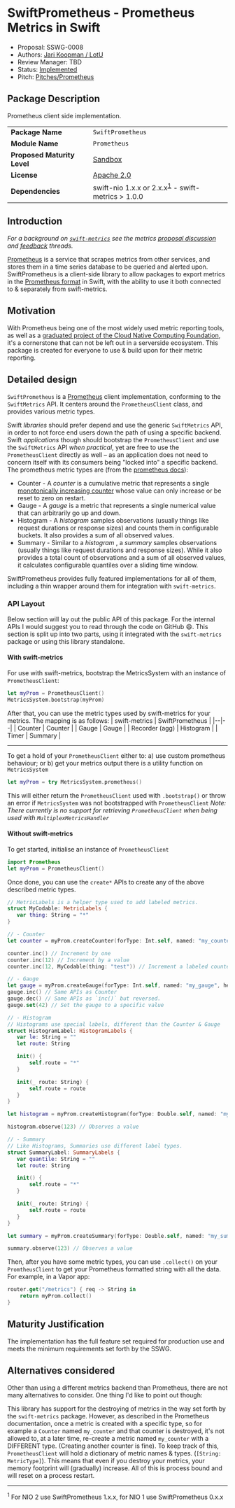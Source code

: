 # SwiftPrometheus - Prometheus Metrics in Swift

* Proposal: SSWG-0008
* Authors: [Jari Koopman / LotU](https://github.com/MrLotU)
* Review Manager: TBD
* Status:  [Implemented ](https://github.com/MrLotU/SwiftPrometheus/)
* Pitch: [Pitches/Prometheus](https://forums.swift.org/t/client-side-prometheus-implementation/18098/)

## Package Description
Prometheus client side implementation.

|  |  |
|--|--|
| **Package Name** | `SwiftPrometheus` |
| **Module Name** | `Prometheus` |
| **Proposed Maturity Level** | [Sandbox](https://github.com/swift-server/sswg/blob/master/process/incubation.md#process-diagram) |
| **License** | [Apache 2.0](https://github.com/MrLotU/SwiftPrometheus/blob/master/LICENSE) |
| **Dependencies** | swift-nio 1.x.x or 2.x.x<sup>[1](#footnote_1)</sup> - swift-metrics > 1.0.0 |

## Introduction

_For a background on [`swift-metrics`](https://github.com/apple/swift-metrics) see the metrics [proposal discussion](https://forums.swift.org/t/discussion-server-metrics-api/19600) and [feedback](https://forums.swift.org/t/feedback-server-metrics-api/21353) threads._

[Prometheus](https://prometheus.io) is a service that scrapes metrics from other services, and stores them in a time series database to be queried and alerted upon. SwiftPrometheus is a client-side library to allow packages to export metrics in the [Prometheus format](https://openmetrics.io) in Swift, with the ability to use it both connected to & separately from swift-metrics.

## Motivation

With Prometheus being one of the most widely used metric reporting tools, as well as a [graduated project of the Cloud Native Computing Foundation](https://www.cncf.io/announcement/2018/08/09/prometheus-graduates/), it's a cornerstone that can not be left out in a serverside ecosystem. This package is created for everyone to use & build upon for their metric reporting.

## Detailed design

`SwiftPrometheus` is a [Prometheus](https://prometheus.io) client implementation, conforming to the `SwiftMetrics` API. It centers around the `PrometheusClient` class, and provides various metric types.

Swift _libraries_ should prefer depend and use the generic `SwiftMetrics` API, in order to not force end users down the path of using a specific backend. Swift _applications_ though should bootstrap the `PrometheusClient` and use the `SwiftMetrics` API _when practical_, yet are free to use the `PrometheusClient` directly as well – as an application does not need to concern itself with its consumers being "locked into" a specific backend.
The prometheus metric types are (from the [prometheus docs](https://www.prometheus.io/docs/concepts/metric_types/)):
* Counter - A  *counter*  is a cumulative metric that represents a single [monotonically increasing counter](https://en.wikipedia.org/wiki/Monotonic_function) whose value can only increase or be reset to zero on restart.
* Gauge - A  *gauge*  is a metric that represents a single numerical value that can arbitrarily go up and down.
* Histogram - A  *histogram*  samples observations (usually things like request durations or response sizes) and counts them in configurable buckets. It also provides a sum of all observed values.
* Summary - Similar to a  *histogram* , a  *summary*  samples observations (usually things like request durations and response sizes). While it also provides a total count of observations and a sum of all observed values, it calculates configurable quantiles over a sliding time window.

SwiftPrometheus provides fully featured implementations for all of them, including a thin wrapper around them for integration with `swift-metrics`.

### API Layout
Below section will lay out the public API of this package. For the internal APIs I would suggest you to read through the code on GitHub :smile:. This section is split up into two parts, using it integrated with the `swift-metrics` package or using this library standalone.

#### With swift-metrics
For use with swift-metrics, bootstrap the MetricsSystem with an instance of `PrometheusClient`:
```swift
let myProm = PrometheusClient()
MetricsSystem.bootstrap(myProm)
```
After that, you can use the metric types used by swift-metrics for your metrics. The mapping is as follows:
| swift-metrics | SwiftPrometheus |
|--|--|
| Counter | Counter |
| Gauge | Gauge |
| Recorder (agg) | Histogram |
| Timer | Summary |

---

To get a hold of your `PrometheusClient` either to:
a) use custom prometheus behaviour; or
b) get your metrics output
there is a utility function on `MetricsSystem`
```swift
let myProm = try MetricsSystem.prometheus()
```
This will either return the `PrometheusClient` used with `.bootstrap()` or throw an error if `MetricsSystem` was not bootstrapped with `PrometheusClient`
*Note: There currently is no support for retrieving `PrometheusClient` when being used with `MultiplexMetricsHandler`* 

#### Without swift-metrics

To get started, initialise an instance of `PrometheusClient`
```swift
import Prometheus
let myProm = PrometheusClient()
```
Once done, you can use the `create*` APIs to create any of the above described metric types.

```swift
// MetricLabels is a helper type used to add labeled metrics.
struct MyCodable: MetricLabels {
   var thing: String = "*"
}

// - Counter
let counter = myProm.createCounter(forType: Int.self, named: "my_counter", helpText: "Just a counter", initialValue: 42, withLabelType: MyCodable.self)

counter.inc() // Increment by one
counter.inc(12) // Increment by a value
counter.inc(12, MyCodable(thing: "test")) // Increment a labeled counter

// - Gauge
let gauge = myProm.createGauge(forType: Int.self, named: "my_gauge", helpText: "Just a gauge", initialValue: 42, withLabelType: MyCodable.self)
gauge.inc() // Same APIs as Counter
gauge.dec() // Same APIs as `inc()` but reversed.
gauge.set(42) // Set the gauge to a specific value

// - Histogram
// Histograms use special labels, different than the Counter & Gauge
struct HistogramLabel: HistogramLabels {
   var le: String = ""
   let route: String

   init() {
       self.route = "*"
   }

   init(_ route: String) {
       self.route = route
   }
}

let histogram = myProm.createHistogram(forType: Double.self, named: "my_histogram", helpText: "Just a histogram", labels: HistogramLabel.self)

histogram.observe(123) // Observes a value

// - Summary
// Like Histograms, Summaries use different label types.
struct SummaryLabel: SummaryLabels {
   var quantile: String = ""
   let route: String

   init() {
       self.route = "*"
   }

   init(_ route: String) {
       self.route = route
   }
}

let summary = myProm.createSummary(forType: Double.self, named: "my_summary", helpText: "Just a summary", labels: SummaryLabel.self)

summary.observe(123) // Observes a value
```
Then, after you have some metric types, you can use `.collect()` on your `PromtheusClient` to get your Prometheus formatted string with all the data.
For example, in a Vapor app:
```swift
router.get("/metrics") { req -> String in 
    return myProm.collect()
}
```

## Maturity Justification

The implementation has the full feature set required for production use and meets the minimum requirements set forth by the SSWG.

## Alternatives considered

Other than using a different metrics backend than Prometheus, there are not many alternatives to consider. One thing I'd like to point out though:

This library has support for the destroying of metrics in the way set forth by the `swift-metrics` package. However, as described in the Prometheus documentation, once a metric is created with a specific type, so for example a `Counter` named `my_counter` and that counter is destroyed, it's not allowed to, at a later time, re-create a metric named `my_counter` with a DIFFERENT type. (Creating another counter is fine). To keep track of this, `PrometheusClient` will hold a dictionary of metric names & types. (`[String: MetricType]`). This means that even if you destroy your metrics, your memory footprint will (gradually) increase. All of this is process bound and will reset on a process restart.

---

<sup><a name="footnote_1">1</a></sup> For NIO 2 use SwiftPrometheus 1.x.x, for NIO 1 use SwiftPrometheus 0.x.x
